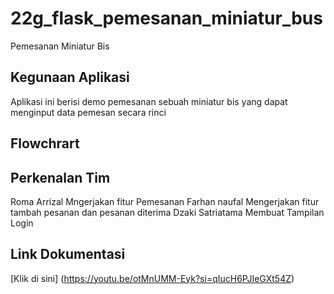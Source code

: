 # 22g_flask_pemesanan_miniatur_bus
Pemesanan Miniatur Bis

## Kegunaan Aplikasi
Aplikasi ini berisi demo pemesanan sebuah miniatur bis yang dapat menginput data pemesan secara rinci

## Flowchrart



## Perkenalan Tim 
Roma Arrizal      Mngerjakan fitur Pemesanan
Farhan naufal     Mengerjakan fitur tambah pesanan dan pesanan diterima
Dzaki Satriatama  Membuat Tampilan Login

## Link Dokumentasi
[Klik di sini] (https://youtu.be/otMnUMM-Eyk?si=qIucH6PJIeGXt54Z)
